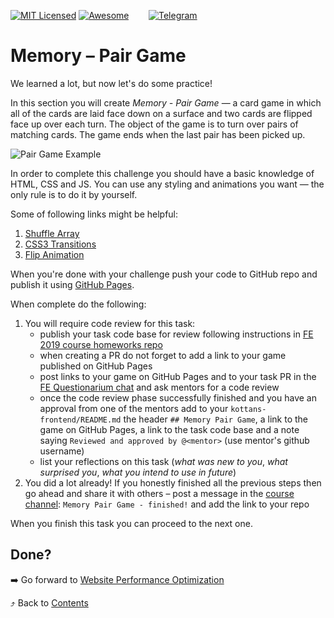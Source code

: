 [![MIT Licensed][icon-mit]][license]
[![Awesome][icon-awesome]][awesome]
&nbsp;&nbsp;&nbsp;&nbsp;&nbsp;&nbsp;
[![Telegram][icon-chat]][chat]

# Memory – Pair Game

We learned a lot, but now let's do some practice!

In this section you will create _Memory - Pair Game_ — a card game in which
all of the cards are laid face down on a surface and two cards are flipped
face up over each turn. The object of the game is to turn over pairs
of matching cards. The game ends when the last pair has been picked up.

![Pair Game Example](https://i.imgur.com/dT2VQ9W.gif)


In order to complete this challenge you should have a basic knowledge of
HTML, CSS and JS. You can use any styling and animations you want —
the only rule is to do it by yourself.

Some of following links might be helpful:

1. [Shuffle Array](https://css-tricks.com/snippets/javascript/shuffle-array/)
1. [CSS3 Transitions](https://www.w3schools.com/css/css3_transitions.asp)
1. [Flip Animation](https://davidwalsh.name/css-flip)

When you're done with your challenge push your code to GitHub repo and publish
it using [GitHub Pages](https://pages.github.com).

When complete do the following:
1. You will require code review for this task:
   * publish your task code base for review following instructions
     in [FE 2019 course homeworks repo](https://github.com/kottans/frontend-2019-homeworks)
   * when creating a PR do not forget to add a link
     to your game published on GitHub Pages
   * post links to your game on GitHub Pages and
     to your task PR in the
     [FE Questionarium chat](https://t.me/joinchat/DmX0JAl-mh5W0jrWli8Ycw)
     and ask mentors for a code review
   * once the code review phase successfully finished
     and you have an approval from one of the mentors
     add to your `kottans-frontend/README.md`
     the header `## Memory Pair Game`,
     a link to the game on GitHub Pages,
     a link to the task code base and
     a note saying `Reviewed and approved by @<mentor>`
     (use mentor's github username)
   * list your reflections on this task
     (_what was new to you_, _what surprised you_, _what you intend to use in future_)
1. You did a lot already! If you honestly finished all the previous steps then go ahead
   and share it with others –
   post a message in the [course channel][chat]:
   `Memory Pair Game - finished!` and add the link to your repo

When you finish this task you can proceed to the next one.

## Done?

➡️ Go forward to [Website Performance Optimization](app-design-performance.md)

⤴️ Back to [Contents](../contents.md)


[icon-chat]: https://img.shields.io/badge/chat-on%20telegram-blue.svg
[icon-mit]: https://img.shields.io/badge/license-MIT-blue.svg
[icon-awesome]: https://cdn.rawgit.com/sindresorhus/awesome/d7305f38d29fed78fa85652e3a63e154dd8e8829/media/badge.svg

[license]: https://github.com/Kottans/web/blob/master/LICENSE.md
[awesome]: https://github.com/sindresorhus/awesome#front-end-development
[chat]: https://t.me/joinchat/CX8EF1JmLm9IM6J6oy2U7Q
